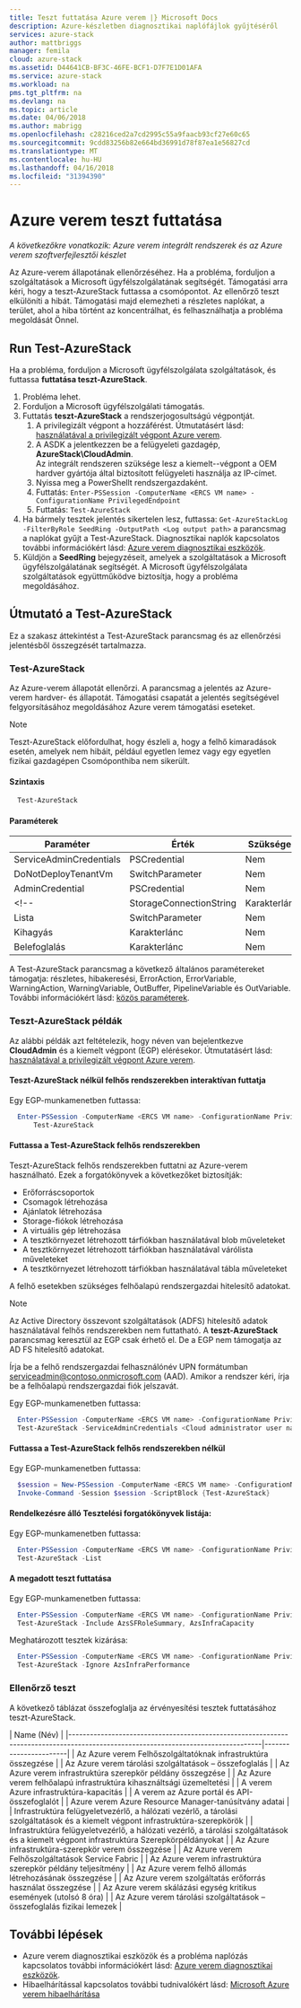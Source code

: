 ```yaml
---
title: Teszt futtatása Azure verem |} Microsoft Docs
description: Azure-készletben diagnosztikai naplófájlok gyűjtéséről
services: azure-stack
author: mattbriggs
manager: femila
cloud: azure-stack
ms.assetid: D44641CB-BF3C-46FE-BCF1-D7F7E1D01AFA
ms.service: azure-stack
ms.workload: na
pms.tgt_pltfrm: na
ms.devlang: na
ms.topic: article
ms.date: 04/06/2018
ms.author: mabrigg
ms.openlocfilehash: c28216ced2a7cd2995c55a9faacb93cf27e60c65
ms.sourcegitcommit: 9cdd83256b82e664bd36991d78f87ea1e56827cd
ms.translationtype: MT
ms.contentlocale: hu-HU
ms.lasthandoff: 04/16/2018
ms.locfileid: "31394390"
---
```

# <a name="run-a-validation-test-for-azure-stack"></a>Azure verem teszt futtatása

*A következőkre vonatkozik: Azure verem integrált rendszerek és az Azure verem szoftverfejlesztői készlet*
 
Az Azure-verem állapotának ellenőrzéséhez. Ha a probléma, forduljon a szolgáltatások a Microsoft ügyfélszolgálatának segítségét. Támogatási arra kéri, hogy a teszt-AzureStack futtassa a csomópontot. Az ellenőrző teszt elkülöníti a hibát. Támogatási majd elemezheti a részletes naplókat, a terület, ahol a hiba történt az koncentrálhat, és felhasználhatja a probléma megoldását Önnel.

## <a name="run-test-azurestack"></a>Run Test-AzureStack

Ha a probléma, forduljon a Microsoft ügyfélszolgálata szolgáltatások, és futtassa **futtatása teszt-AzureStack**.

1. Probléma lehet.
2. Forduljon a Microsoft ügyfélszolgálati támogatás.
3. Futtatás **teszt-AzureStack** a rendszerjogosultságú végpontját.
    1. A privilegizált végpont a hozzáférést. Útmutatásért lásd: [használatával a privilegizált végpont Azure verem](azure-stack-privileged-endpoint.md). 
    2. A ASDK a jelentkezzen be a felügyeleti gazdagép, **AzureStack\CloudAdmin**.  
    Az integrált rendszeren szüksége lesz a kiemelt--végpont a OEM hardver gyártója által biztosított felügyeleti használja az IP-címet.
    3. Nyissa meg a PowerShellt rendszergazdaként.
    4. Futtatás: `Enter-PSSession -ComputerName <ERCS VM name> -ConfigurationName PrivilegedEndpoint`
    5. Futtatás: `Test-AzureStack`
4. Ha bármely tesztek jelentés sikertelen lesz, futtassa: `Get-AzureStackLog -FilterByRole SeedRing -OutputPath <Log output path>` a parancsmag a naplókat gyűjt a Test-AzureStack. Diagnosztikai naplók kapcsolatos további információkért lásd: [Azure verem diagnosztikai eszközök](azure-stack-diagnostics.md).
5. Küldjön a **SeedRing** bejegyzéseit, amelyek a szolgáltatások a Microsoft ügyfélszolgálatának segítségét. A Microsoft ügyfélszolgálata szolgáltatások együttműködve biztosítja, hogy a probléma megoldásához.

## <a name="reference-for-test-azurestack"></a>Útmutató a Test-AzureStack

Ez a szakasz áttekintést a Test-AzureStack parancsmag és az ellenőrzési jelentésből összegzését tartalmazza.

### <a name="test-azurestack"></a>Test-AzureStack

Az Azure-verem állapotát ellenőrzi. A parancsmag a jelentés az Azure-verem hardver- és állapotát. Támogatási csapatát a jelentés segítségével felgyorsításához megoldásához Azure verem támogatási eseteket.

> [!Note]  
> Teszt-AzureStack előfordulhat, hogy észleli a, hogy a felhő kimaradások esetén, amelyek nem hibáit, például egyetlen lemez vagy egy egyetlen fizikai gazdagépen Csomóponthiba nem sikerült.

#### <a name="syntax"></a>Szintaxis

````PowerShell
  Test-AzureStack
````

#### <a name="parameters"></a>Paraméterek

| Paraméter               | Érték           | Szükséges | Alapértelmezett |
| ---                     | ---             | ---      | ---     |
| ServiceAdminCredentials | PSCredential    | Nem       | HAMIS   |
| DoNotDeployTenantVm     | SwitchParameter | Nem       | HAMIS   |
| AdminCredential         | PSCredential    | Nem       | NA      |
<!-- | StorageConnectionString | Karakterlánc          | Nem       | NA      | nem támogatott a 1802-->
| Lista                    | SwitchParameter | Nem       | HAMIS   |
| Kihagyás                  | Karakterlánc          | Nem       | NA      |
| Belefoglalás                 | Karakterlánc          | Nem       | NA      |

A Test-AzureStack parancsmag a következő általános paramétereket támogatja: részletes, hibakeresési, ErrorAction, ErrorVariable, WarningAction, WarningVariable, OutBuffer, PipelineVariable és OutVariable. További információkért lásd: [közös paraméterek](http://go.microsoft.com/fwlink/?LinkID=113216). 

### <a name="examples-of-test-azurestack"></a>Teszt-AzureStack példák

Az alábbi példák azt feltételezik, hogy néven van bejelentkezve **CloudAdmin** és a kiemelt végpont (EGP) elérésekor. Útmutatásért lásd: [használatával a privilegizált végpont Azure verem](azure-stack-privileged-endpoint.md). 

#### <a name="run-test-azurestack-interactively-without-cloud-scenarios"></a>Teszt-AzureStack nélkül felhős rendszerekben interaktívan futtatja

Egy EGP-munkamenetben futtassa:

````PowerShell
  Enter-PSSession -ComputerName <ERCS VM name> -ConfigurationName PrivilegedEndpoint `
      Test-AzureStack
````

#### <a name="run-test-azurestack-with-cloud-scenarios"></a>Futtassa a Test-AzureStack felhős rendszerekben

Teszt-AzureStack felhős rendszerekben futtatni az Azure-verem használható. Ezek a forgatókönyvek a következőket biztosítják:

 - Erőforráscsoportok
 - Csomagok létrehozása
 - Ajánlatok létrehozása
 - Storage-fiókok létrehozása
 - A virtuális gép létrehozása
 - A tesztkörnyezet létrehozott tárfiókban használatával blob műveleteket
 - A tesztkörnyezet létrehozott tárfiókban használatával várólista műveleteket
 - A tesztkörnyezet létrehozott tárfiókban használatával tábla műveleteket

A felhő esetekben szükséges felhőalapú rendszergazdai hitelesítő adatokat. 
> [!Note]  
> Az Active Directory összevont szolgáltatások (ADFS) hitelesítő adatok használatával felhős rendszerekben nem futtatható. A **teszt-AzureStack** parancsmag keresztül az EGP csak érhető el. De a EGP nem támogatja az AD FS hitelesítő adatokat.

Írja be a felhő rendszergazdai felhasználónév UPN formátumban serviceadmin@contoso.onmicrosoft.com (AAD). Amikor a rendszer kéri, írja be a felhőalapú rendszergazdai fiók jelszavát.

Egy EGP-munkamenetben futtassa:

````PowerShell
  Enter-PSSession -ComputerName <ERCS VM name> -ConfigurationName PrivilegedEndpoint `
  Test-AzureStack -ServiceAdminCredentials <Cloud administrator user name>
````

#### <a name="run-test-azurestack-without-cloud-scenarios"></a>Futtassa a Test-AzureStack felhős rendszerekben nélkül

Egy EGP-munkamenetben futtassa:

````PowerShell
  $session = New-PSSession -ComputerName <ERCS VM name> -ConfigurationName PrivilegedEndpoint `
  Invoke-Command -Session $session -ScriptBlock {Test-AzureStack}
````

#### <a name="list-available-test-scenarios"></a>Rendelkezésre álló Tesztelési forgatókönyvek listája:

Egy EGP-munkamenetben futtassa:

````PowerShell
  Enter-PSSession -ComputerName <ERCS VM name> -ConfigurationName PrivilegedEndpoint `
  Test-AzureStack -List
````

#### <a name="run-a-specified-test"></a>A megadott teszt futtatása

Egy EGP-munkamenetben futtassa:

````PowerShell
  Enter-PSSession -ComputerName <ERCS VM name> -ConfigurationName PrivilegedEndpoint `
  Test-AzureStack -Include AzsSFRoleSummary, AzsInfraCapacity
````

Meghatározott tesztek kizárása:

````PowerShell
  Enter-PSSession -ComputerName <ERCS VM name> -ConfigurationName PrivilegedEndpoint `
  Test-AzureStack -Ignore AzsInfraPerformance
````

### <a name="validation-test"></a>Ellenőrző teszt

A következő táblázat összefoglalja az érvényesítési tesztek futtatásához teszt-AzureStack.

| Name (Név)                                                                                                                              |
|-----------------------------------------------------------------------------------------------------------------------------------|-----------------------|
| Az Azure verem Felhőszolgáltatóknak infrastruktúra összegzése                                                                                  |
| Az Azure verem tárolási szolgáltatások – összefoglalás                                                                                              |
| Az Azure verem infrastruktúra szerepkör példány összegzése                                                                                  |
| Az Azure verem felhőalapú infrastruktúra kihasználtsági üzemeltetési                                                                              |
| A verem Azure infrastruktúra-kapacitás                                                                                               |
| A verem az Azure portál és API-összefoglalót                                                                                                |
| Azure verem Azure Resource Manager-tanúsítvány adatai                                                                                               |
| Infrastruktúra felügyeletvezérlő, a hálózati vezérlő, a tárolási szolgáltatások és a kiemelt végpont infrastruktúra-szerepkörök          |
| Infrastruktúra felügyeletvezérlő, a hálózati vezérlő, a tárolási szolgáltatások és a kiemelt végpont infrastruktúra Szerepkörpéldányokat |
| Az Azure infrastruktúra-szerepkör verem összegzése                                                                                           |
| Az Azure verem Felhőszolgáltatások Service Fabric                                                                                         |
| Az Azure verem infrastruktúra szerepkör példány teljesítmény                                                                              |
| Az Azure verem felhő állomás létrehozásának összegzése                                                                                        |
| Az Azure verem szolgáltatás erőforrás használat összegzése                                                                                  |
| Az Azure verem skálázási egység kritikus események (utolsó 8 óra)                                                                             |
| Az Azure verem tárolási szolgáltatások – összefoglalás fizikai lemezek                                                                               |

## <a name="next-steps"></a>További lépések

 - Azure verem diagnosztikai eszközök és a probléma naplózás kapcsolatos további információkért lásd: [ Azure verem diagnosztikai eszközök](azure-stack-diagnostics.md).
 - Hibaelhárítással kapcsolatos további tudnivalókért lásd: [Microsoft Azure verem hibaelhárítása](azure-stack-troubleshooting.md)